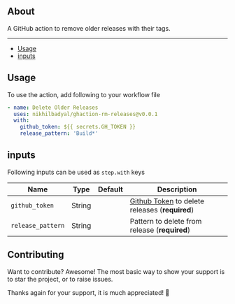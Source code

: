 ## About

A GitHub action to remove older releases with their tags.

___

* [Usage](#usage)
* [inputs](#inputs)

## Usage

To use the action, add following to your workflow file

```yaml
- name: Delete Older Releases
  uses: nikhilbadyal/ghaction-rm-releases@v0.0.1
  with:
    github_token: ${{ secrets.GH_TOKEN }}
    release_pattern: 'Build*'
```

## inputs

Following inputs can be used as `step.with` keys

| Name                      | Type   | Default | Description                                                                          |
|---------------------------|--------|---------|--------------------------------------------------------------------------------------|
| `github_token`            | String |         | [Github Token](https://github.com/settings/tokens) to delete releases (**required**) |
| `release_pattern`         | String |         | Pattern to delete from release (**required**)                                        |


## Contributing

Want to contribute? Awesome! The most basic way to show your support is to star the project, or to raise issues. 

Thanks again for your support, it is much appreciated! :pray:

